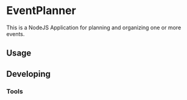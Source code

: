 

# EventPlanner
This is a NodeJS Application for planning and organizing one or more events.


## Usage



## Developing



### Tools
